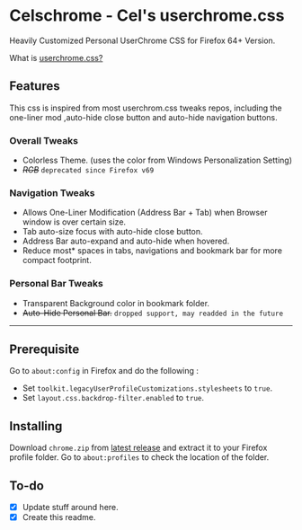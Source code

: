 # Celschrome - Cel's userchrome.css   

Heavily Customized Personal UserChrome CSS for Firefox 64+ Version.

What is [userchrome.css?](https://www.userchrome.org/)

## Features
This css is inspired from most userchrom.css tweaks repos, including the one-liner mod ,auto-hide close button and auto-hide navigation buttons.
### Overall Tweaks
- Colorless Theme. (uses the color from Windows Personalization Setting)
- ~~*RGB*~~ `deprecated since Firefox v69`

### Navigation Tweaks 
- Allows One-Liner Modification (Address Bar + Tab) when Browser window is over certain size.
- Tab auto-size focus with auto-hide close button.
- Address Bar auto-expand and auto-hide when hovered.
- Reduce most* spaces in tabs, navigations and bookmark bar for more compact footprint. 
 
### Personal Bar Tweaks 
- Transparent Background color in bookmark folder. 
- ~~Auto-Hide Personal Bar.~~ `dropped support, may readded in the future`
---
## Prerequisite 
Go to `about:config` in Firefox and do the following :  
- Set `toolkit.legacyUserProfileCustomizations.stylesheets` to `true`.  
- Set `layout.css.backdrop-filter.enabled` to `true`.  

## Installing
Download `chrome.zip` from [latest release](https://github.com/koushiroue/celschrome/releases/latest) and extract it to your Firefox profile folder.
Go to `about:profiles` to check the location of the folder.

## To-do
- [x] Update stuff around here.  
- [x] Create this readme.
